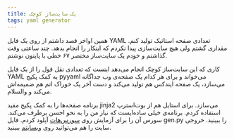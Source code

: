 ```yaml
---
title: یک سایت‌ساز کوچک
tags: yaml generator
---
```

همین اواخر قصد داشتم از روی یک فایل YAML تعدادی صفحه استاتیک تولید کنم. مقداری گشتم ولی هیچ سایت‌سازی پیدا نکردم که اینکار را انجام بدهد. چند ساعتی وقت گذاشتم و خودم یک سایت‌ساز مختصر ۶۷ خطی با پایتون نوشتم.

کاری که این سایت‌ساز کوچک انجام می‌دهد اینست که تعدادی نقل قول را از یک فایل YAML به کمک پکیج pyyaml می‌خواند و برای هر کدام یک صفحه‌ی وب جداگانه می‌سازد، یک صفحه ایندکس هم تولید می‌کند و دست آخر یک خوراک اتم هم ضمیمه‌اش می‌کند و والسلام.

برنامه صفحه‌ها را به کمک پکیج مفید jinja2 می‌سازد. برای استایل هم از بوت‌استرپ استفاده کردم. برنامه‌ی خیلی ساده‌ایست که نیاز من را به نحو احسن برطرف می‌کند. سورس آن را برای آزمایش روی [سورس‌هات] آپلود کردم. فایل gen.py را ببینید. خروجی سایت را هم می‌توانید روی [وبسایتم] ببینید.

[سورس‌هات]: https://git.sr.ht/~mehdix/manquotes
[وبسایتم]: https://mehdix.org/~mx/manquotes/
